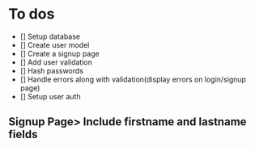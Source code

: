 # To dos
- [] Setup database
- [] Create user model
- [] Create a signup page
- [] Add user validation
- [] Hash passwords
- [] Handle errors along with validation(display errors on login/signup page)
- [] Setup user auth

## Signup Page> Include firstname and lastname fields
